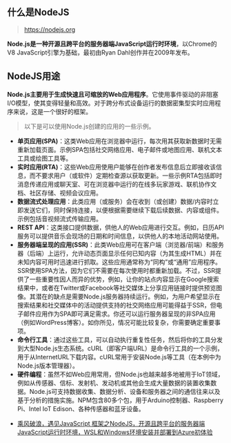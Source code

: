 ## 什么是NodeJS

> https://nodejs.org

**Node.js是一种开源且跨平台的服务器端JavaScript运行时环境**，以Chrome的V8 JavaScript引擎为基础，最初由Ryan Dahl创作并在2009年发布。

## NodeJS用途

**Node.js主要用于生成快速且可缩放的Web应用程序**。它使用事件驱动的非阻塞I/O模型，使其变得轻量和高效。对于跨分布式设备运行的数据密集型实时应用程序来说，这是一个很好的框架。

> 以下是可以使用Node.js创建的应用的一些示例。

- **单页应用(SPA)**：这类Web应用在浏览器中运行，每次用其获取新数据时无需重新加载页面。示例SPA包括社交网络应用、电子邮件或地图应用、联机文本工具或绘图工具等。
- **实时应用(RTA)**：这些Web应用使用户能够在创作者发布信息后立即接收该信息，而不要求用户（或软件）定期检查源以获取更新。一些示例RTA包括即时消息传递应用或聊天室、可在浏览器中运行的在线多玩家游戏、联机协作文档、社区存储、视频会议应用。
- **数据流式处理应用**：此类应用（或服务）会在收到（或创建）数据/内容时立即发送它们，同时保持连接，以便根据需要继续下载后续数据、内容或组件。示例包括音视频流式传输应用。
- **REST API**：这类接口提供数据，供他人的Web应用进行交互。例如，日历API服务可以提供音乐会现场的日期和时间信息，以供他人的本地活动网站使用。
- **服务器端呈现的应用(SSR)**：此类Web应用可在客户端（浏览器/前端）和服务器（后端）上运行，允许动态页面显示任何已知内容（为其生成HTML）并在未知内容可用时迅速进行抓取。这些应用通常称为“同构”或“通用”应用程序。SSR使用SPA方法，因为它们不需要在每次使用时都重新加载。不过，SSR提供了一些重要性因人而异的优势，例如，让你的站点内容显示在Google搜索结果中，或者在Twitter或Facebook等社交媒体上分享应用链接时提供预览图像。其潜在的缺点是需要Node.js服务器持续运行。例如，为用户希望显示在搜索结果和社交媒体中的活动提供支持的社交网络应用可能得益于SSR，但电子邮件应用作为SPA即可满足需求。你还可以运行服务器呈现的非SPA应用（例如WordPress博客）。如你所见，情况可能比较复杂，你需要确定重要事项。
- **命令行工具**：通过这些工具，可以自动执行重复性任务，然后将你的工具分发到大型Node.js生态系统。cURL（即客户端URL）是命令行工具的一个示例，用于从InternetURL下载内容。cURL常用于安装Node.js等工具（在本例中为Node.js版本管理器）。
- **硬件编程**：虽然不如Web应用常用，但Node.js也越来越多地被用于IoT领域，例如从传感器、信标、发射机、发动机或其他会生成大量数据的装置收集数据。Node.js可支持数据收集、数据分析、设备和服务器之间的通信往来以及基于分析的措施实施。NPM包含80多个包，用于Arduino控制器、Raspberry Pi、Intel IoT Edison、各种传感器和蓝牙设备。

* [乘风破浪，遇见JavaScript 框架之NodeJS，开源且跨平台的服务器端JavaScript运行时环境，WSL和Windows环境安装并部署到Azure初体验](https://www.cnblogs.com/taylorshi/p/16785633.html)
